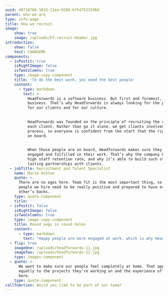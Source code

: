 ```yaml
---
uuid: 40718760-1033-11ea-9288-bf5475231968
parent: who-we-are
type: info-page
title: How we recruit
image:
    show: true
    image: /uploads/hf-recruit-header.jpg
introduction:
    show: false
    text: CHANGEME
components:
  - isPostit: true
    isRightImage: false
    isTwoColumns: true
    type: image-copy-component
    title: 'To do the best work, you need the best people'
    content:
      - type: markdown
        text: >-
          Headforwards is a software business. But first and foremost, it’s a people
          business. That’s why Headforwards is always looking for the perfect fit –
          for our clients and for our culture.
    
    
          Headforwards was founded on the principle of recruiting the right team for
          each client. Rather than go it alone, we get clients involved in the
          process, so everyone is confident from the start that the right people are
          on board.
    
    
          When those people are on board, Headforwards makes sure they always feel
          engaged and fulfilled in their work. That’s why the company has such a
          high staff retention rate, and why it’s able to build such strong and
          lasting partnerships with clients.
  - jobTitle: Recruitment and Talent Specialist
    name: Marie Ashton
    quote: >-
      There are no egos here. Team fit is the most important thing, so the
      people we hire need to be really positive and prepared to have each
      other’s backs.
    type: quote-component
    title: ''
  - isPostit: false
    isRightImage: false
    isTwoColumns: true
    type: image-copy-component
    title: Round pegs in round holes
    content:
      - type: markdown
        text: "Happy people are more engaged at work, which is why Headforwards places so much emphasis on ensuring its staff, and the people around them, are well looked after. \r\n\nThat’s one reason you’re more likely to see Headforwards employees at one of the company’s many social events than burning the midnight oil. And it’s why Headforwards goes above and beyond to help its people feel right at home when relocating to Cornwall.    \n\n\rIt’s all about doing valuable work, in a beautiful place, for appreciative clients. With a ready-made social life just waiting to be enjoyed."
  - flip: true
    imageOne: /uploads/headforwards-11.jpg
    imageTwo: /uploads/headforwards-12.jpg
    type: images-component
  - quote: >-
      We want to make sure our people feel completely at home. That applies
      equally to the projects they’re working on and the experience of being
      here.
    type: quote-component
callToAction: Would you like to be part of our team?
---
```


